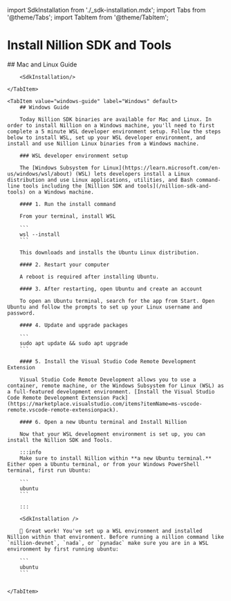 import SdkInstallation from './\_sdk-installation.mdx';
import Tabs from '@theme/Tabs';
import TabItem from '@theme/TabItem';

# Install Nillion SDK and Tools

<Tabs>
    <TabItem value="mac-linux-guide" label="Mac and Linux" default>
        ## Mac and Linux Guide

        <SdkInstallation/>

    </TabItem>

    <TabItem value="windows-guide" label="Windows" default>
        ## Windows Guide

        Today Nillion SDK binaries are available for Mac and Linux. In order to install Nillion on a Windows machine, you'll need to first complete a 5 minute WSL developer environment setup. Follow the steps below to install WSL, set up your WSL developer environment, and install and use Nillion Linux binaries from a Windows machine.

        ### WSL developer environment setup

        The [Windows Subsystem for Linux](https://learn.microsoft.com/en-us/windows/wsl/about) (WSL) lets developers install a Linux distribution and use Linux applications, utilities, and Bash command-line tools including the [Nillion SDK and tools](/nillion-sdk-and-tools) on a Windows machine.

        #### 1. Run the install command

        From your terminal, install WSL

        ```
        wsl --install
        ```

        This downloads and installs the Ubuntu Linux distribution.

        #### 2. Restart your computer

        A reboot is required after installing Ubuntu.

        #### 3. After restarting, open Ubuntu and create an account

        To open an Ubuntu terminal, search for the app from Start. Open Ubuntu and follow the prompts to set up your Linux username and password.

        #### 4. Update and upgrade packages

        ```
        sudo apt update && sudo apt upgrade
        ```

        #### 5. Install the Visual Studio Code Remote Development Extension

        Visual Studio Code Remote Development allows you to use a container, remote machine, or the Windows Subsystem for Linux (WSL) as a full-featured development environment. [Install the Visual Studio Code Remote Development Extension Pack](https://marketplace.visualstudio.com/items?itemName=ms-vscode-remote.vscode-remote-extensionpack).

        #### 6. Open a new Ubuntu terminal and Install Nillion

        Now that your WSL development environment is set up, you can install the Nillion SDK and Tools.

        :::info
        Make sure to install Nillion within **a new Ubuntu terminal.** Either open a Ubuntu terminal, or from your Windows PowerShell terminal, first run Ubuntu:

        ```
        ubuntu
        ```

        :::

        <SdkInstallation />

        🎉 Great work! You've set up a WSL environment and installed Nillion within that environment. Before running a nillion command like `nillion-devnet`, `nada`, or `pynadac` make sure you are in a WSL environment by first running ubuntu:

        ```
        ubuntu
        ```


    </TabItem>

</Tabs>
